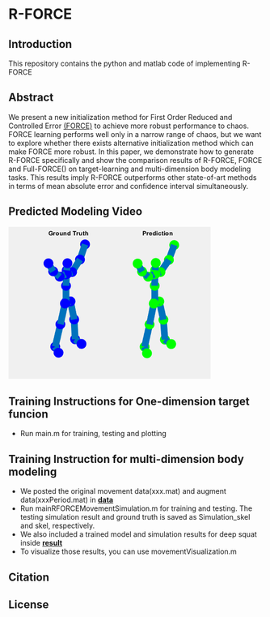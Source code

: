 # R-FORCE
## Introduction
This repository contains the python and matlab code of implementing R-FORCE

## Abstract
We present a new initialization method for First Order Reduced and Controlled
Error [(FORCE)](https://www.sciencedirect.com/science/article/pii/S0896627309005479) to
achieve more robust performance to chaos. FORCE learning performs well only in a narrow
range of chaos, but we want to explore whether there exists alternative initialization
method which can make FORCE more robust. In this paper, we demonstrate how to generate 
R-FORCE specifically and show the comparison results of R-FORCE, FORCE and Full-FORCE() on
target-learning and multi-dimension body modeling tasks. This results imply R-FORCE outperforms 
other state-of-art methods in terms of mean absolute error and confidence interval simultaneously. 

## Predicted Modeling Video
![Predicted Modeling Video](deepSquat.gif)

## Training Instructions for One-dimension target funcion
* Run main.m for training, testing and plotting

## Training Instruction for multi-dimension body modeling
* We posted the original movement data(xxx.mat) and augment data(xxxPeriod.mat) in [**data**](data)
* Run mainRFORCEMovementSimulation.m for training and testing. The testing simulation result and
  ground truth is saved as Simulation_skel and skel, respectively.
* We also included a trained model and simulation results for deep squat inside [**result**](result)
* To visualize those results, you can use movementVisualization.m

## Citation

## License
